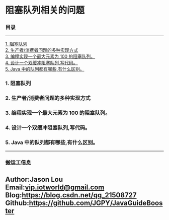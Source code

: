 # 阻塞队列相关的问题

### 目录

---
<a href="#1">1. 阻塞队列</a> <br>
<a href="#2">2. 生产者/消费者问题的多种实现方式</a> <br>
<a href="#3">3. 编程实现一个最大元素为 100 的阻塞队列。</a> <br>
<a href="#4">4. 设计一个双缓冲阻塞队列,写代码。</a> <br>
<a href="#5">5. Java 中的队列都有哪些,有什么区别。</a> <br>


### <a name="1">1. 阻塞队列</a>
### <a name="2">2. 生产者/消费者问题的多种实现方式</a>
### <a name="3">3. 编程实现一个最大元素为 100 的阻塞队列。</a>
### <a name="4">4. 设计一个双缓冲阻塞队列,写代码。</a>
### <a name="5">5. Java 中的队列都有哪些,有什么区别。</a>


---
### 搬运工信息
Author:Jason Lou <br>
Email:vip.iotworld@gmail.com <br>
Blog:https://blog.csdn.net/qq_21508727 <br>
Github:https://github.com/JGPY/JavaGuideBooster <br>
---